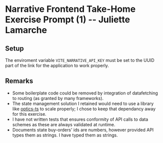 # Narrative Frontend Take-Home Exercise Prompt (1) -- Juliette Lamarche

## Setup

The enviroment variable `VITE_NARRATIVE_API_KEY` must be set to the UUID part of the link for the application to work properly. 

## Remarks

- Some boilerplate code could be removed by integration of datafetching to routing (as granted by many frameworks).
- The state management solution I retained would need to use a library like [optics-ts](https://github.com/akheron/optics-ts) to scale properly; I chose to keep that dependancy away for this exercise.
- I have not written tests that ensures conformity of API calls to data schemes as these are always validated at runtime.
- Documents state buy-orders' ids are numbers, however provided API types them as strings. I have typed them as strings.
